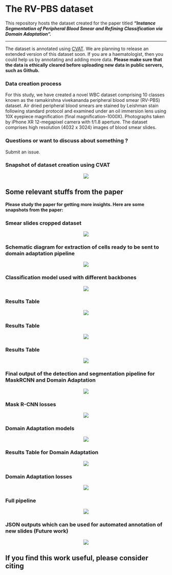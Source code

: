 # The RV-PBS dataset

This repository hosts the dataset created for the paper titled ***“Instance Segmentation of Peripheral Blood Smear and Refining Classification via Domain Adaptation“.***

***

The dataset is annotated using [CVAT](https://github.com/openvinotoolkit/cvat). We are planning to release an extended version of this dataset soon. If you are a haematologist, then you could help us by annotating and adding more data. **Please make sure that the data is ethically cleared before uploading new data in public servers, such as Github.**

### Data creation process

For this study, we have created a novel WBC dataset comprising 10 classes known as the ramakirshna vivekananda peripheral blood smear (RV-PBS) dataset. Air dried peripheral blood smears are stained by Leishman stain following standard protocol and examined under an oil immersion lens using 10X eyepiece magnification (final magnification–1000X). Photographs taken by iPhone XR 12-megapixel camera with f/1.8 aperture. The dataset comprises high resolution (4032 x 3024) images of blood smear slides.

### Questions or want to discuss about something ?

Submit an issue.

### Snapshot of dataset creation using CVAT 

<center>
  <img src="https://github.com/Jimut123/RV-PBS/blob/main/assets/cvat_mask_basophil.png">
</center>

## Some relevant stuffs from the paper

**Please study the paper for getting more insights. Here are some snapshots from the paper:**

### Smear slides cropped dataset

<center>
  <img src="https://github.com/Jimut123/RV-PBS/blob/main/assets/1_Smear_Slides_8_cropped.png">
</center>

### Schematic diagram for extraction of cells ready to be sent to domain adaptation pipeline

<center>
  <img src="https://github.com/Jimut123/RV-PBS/blob/main/assets/2_1_Pipeline_general.png">
</center>

### Classification model used with different backbones

<center>
  <img src="https://github.com/Jimut123/RV-PBS/blob/main/assets/2_2_Classification_pipeline.png">
</center>

### Results Table

<center>
  <img src="https://github.com/Jimut123/RV-PBS/blob/main/assets/3_8_common_classes_results.png">
</center>

### Results Table

<center>
  <img src="https://github.com/Jimut123/RV-PBS/blob/main/assets/4_pretrained_pipeline.png">
</center>

### Results Table

<center>
  <img src="https://github.com/Jimut123/RV-PBS/blob/main/assets/5_1_Smear_Slides_8_pretrained.png">
</center>

### Final output of the detection and segmentation pipeline for MaskRCNN and Domain Adaptation

<center>
  <img src="https://github.com/Jimut123/RV-PBS/blob/main/assets/5_2_MaskRCNN_DA.png">
</center>

### Mask R-CNN losses

<center>
  <img src="https://github.com/Jimut123/RV-PBS/blob/main/assets/5_3_MaskRCNN_losses.png">
</center>

### Domain Adaptation models

<center>
  <img src="https://github.com/Jimut123/RV-PBS/blob/main/assets/6_DA_model.png">
</center>

### Results Table for Domain Adaptation

<center>
  <img src="https://github.com/Jimut123/RV-PBS/blob/main/assets/7_DA_results.png">
</center>

### Domain Adaptation losses

<center>
  <img src="https://github.com/Jimut123/RV-PBS/blob/main/assets/8_DA_metrics.png">
</center>

### Full pipeline

<center>
  <img src="https://github.com/Jimut123/RV-PBS/blob/main/assets/9_DA_pipeline.png">
</center>

### JSON outputs which can be used for automated annotation of new slides (Future work)

<center>
  <img src="https://github.com/Jimut123/RV-PBS/blob/main/assets/10_json_outputs.png">
</center>


## If you find this work useful, please consider citing

```

```
